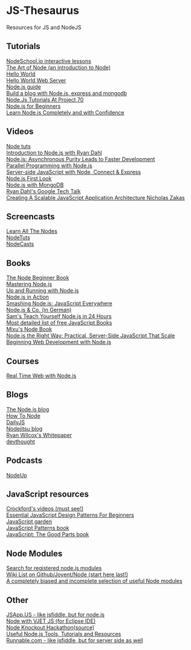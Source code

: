 # JS-Thesaurus
Resources for JS and NodeJS

Tutorials
---
[NodeSchool.io interactive lessons](http://nodeschool.io/)  
[The Art of Node (an introduction to Node)](https://github.com/maxogden/art-of-node/#the-art-of-node)  
[Hello World](http://www.nodebeginner.org/#hello-world)  
[Hello World Web Server](http://www.nodebeginner.org/#building-the-application-stack)  
[Node.js guide](http://nodeguide.com/)  
[Build a blog with Node.js, express and mongodb](http://howtonode.org/express-mongodb)  
[Node.Js Tutorials At Project 70](http://project70.com/)  
[Node.js for Beginners](http://net.tutsplus.com/tutorials/javascript-ajax/node-js-for-beginners/)  
[Learn Node.js Completely and with Confidence](http://javascriptissexy.com/learn-node-js-completely-and-with-confidence/)  

Videos
---
[Node tuts](http://nodetuts.com/)  
[Introduction to Node.js with Ryan Dahl](http://www.youtube.com/watch?v=jo_B4LTHi3I)  
[Node.js: Asynchronous Purity Leads to Faster Development](http://www.infoq.com/presentations/nodejs)  
[Parallel Programming with Node.js](http://www.infoq.com/presentations/Parallel-Programming-with-Nodejs)  
[Server-side JavaScript with Node, Connect & Express](http://vimeo.com/18077379)  
[Node.js First Look](http://www.lynda.com/Nodejs-tutorials/Nodejs-First-Look/101554-2.html)  
[Node.js with MongoDB](http://www.youtube.com/watch?v=0_GNHWZHc-o)  
[Ryan Dahl's Google Tech Talk](http://www.youtube.com/watch?v=F6k8lTrAE2g)  
[Creating A Scalable JavaScript Application Architecture Nicholas Zakas](https://www.youtube.com/watch?v=b5pFv9NB9fs)  

Screencasts
---
[Learn All The Nodes](http://learnallthenodes.com/)  
[NodeTuts](http://nodetuts.com/)  
[NodeCasts](http://nodecasts.net/)  

Books
---
[The Node Beginner Book](http://nodebeginner.org/)  
[Mastering Node.js](http://visionmedia.github.com/masteringnode/)  
[Up and Running with Node.js](http://chimera.labs.oreilly.com/books/1234000001808/index.html)  
[Node.js in Action](http://www.manning.com/cantelon/)  
[Smashing Node.js: JavaScript Everywhere](http://amzn.com/B008Z5OEUY)  
[Node.js & Co. (in German)](http://www.amazon.de/dp/389864829X)  
[Sam's Teach Yourself Node.js in 24 Hours](http://nodejsbook.io/)  
[Most detailed list of free JavaScript Books](http://jsbooks.revolunet.com/)  
[Mixu's Node Book](http://book.mixu.net/node/index.html)  
[Node.js the Right Way: Practical, Server-Side JavaScript That Scale](http://pragprog.com/book/jwnode/node-js-the-right-way)  
[Beginning Web Development with Node.js](https://leanpub.com/webdevelopmentwithnodejs)  

Courses
---
[Real Time Web with Node.js](http://node.codeschool.com/)  

Blogs
---
[The Node.js blog](http://blog.nodejs.org/)  
[How To Node](http://howtonode.org/)  
[DailyJS](http://dailyjs.com/)  
[Nodejitsu blog](http://blog.nodejitsu.com/)  
[Ryan Wilcox's Whitepaper](http://www.wilcoxd.com/whitepapers/node_js/)  
[devthought](http://www.devthought.com/)  

Podcasts
---
[NodeUp](http://nodeup.com/)  

JavaScript resources
---
[Crockford's videos (must see!)](http://yuiblog.com/crockford/)  
[Essential JavaScript Design Patterns For Beginners](http://www.addyosmani.com/resources/essentialjsdesignpatterns/book/)  
[JavaScript garden](http://bonsaiden.github.com/JavaScript-Garden/)  
[JavaScript Patterns book](http://oreilly.com/catalog/9780596806767)  
[JavaScript: The Good Parts book](http://oreilly.com/catalog/9780596517748/)  

Node Modules
---
[Search for registered node.js modules](http://npmjs.org/)  
[Wiki List on Github/Joyent/Node (start here last!)](https://github.com/joyent/node/wiki/modules)  
[A completely biased and incomplete selection of useful Node modules](http://www.freshblurbs.com/articles/important-node-js-modules.html)  

Other
---
[JSApp.US - like jsfiddle, but for node.js](http://jsapp.us/)  
[Node with VJET JS (for Eclipse IDE)](https://www.ebayopensource.org/index.php/VJET/NodeJS)  
[Node Knockout Hackathon](http://nodeknockout.com/)[(source)](https://github.com/nko3/website)  
[Useful Node.js Tools, Tutorials and Resources](http://coding.smashingmagazine.com/2011/09/16/useful-node-js-tools-tutorials-and-resources/)  
[Runnable.com - like jsfiddle, but for server side as well](http://runnable.com/)  
